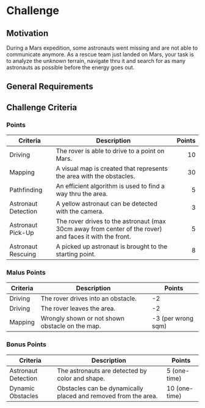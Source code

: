 # Challenge

## Motivation
During a Mars expedition, some astronauts went missing and are not able to communicate anymore. As a rescue team just landed on Mars, your task is to analyze the unknown terrain, navigate thru it and search for as many astronauts as possible before the energy goes out.

## General Requirements

## Challenge Criteria

### Points
| Criteria        | Description      | Points |
| --------------- | ---------------- | -----: |
| Driving | The rover is able to drive to a point on Mars. | 10 |
| Mapping | A visual map is created that represents the area with the obstacles. | 30 |
| Pathfinding | An efficient algorithm is used to find a way thru the area. | 5 |
| Astronaut Detection | A yellow astronaut can be detected with the camera. | 3 |
| Astronaut Pick-Up | The rover drives to the astronaut (max 30cm away from center of the rover) and faces it with the front. | 5 |
| Astronaut Rescuing | A picked up astronaut is brought to the starting point. | 8 |

### Malus Points
| Criteria        | Description     | Points  |
| --------------- | --------------- | ------- |
| Driving | The rover drives into an obstacle. | -2 |
| Driving | The rover leaves the area. | -2 |
| Mapping | Wrongly shown or not shown obstacle on the map. | -3 (per wrong sqm) |

### Bonus Points
| Criteria        | Description     | Points  |
| --------------- | --------------- | ------- |
| Astronaut Detection | The astronauts are detected by color and shape. | 5 (one-time) |
| Dynamic Obstacles | Obstacles can be dynamically placed and removed from the area. | 10 (one-time) |
